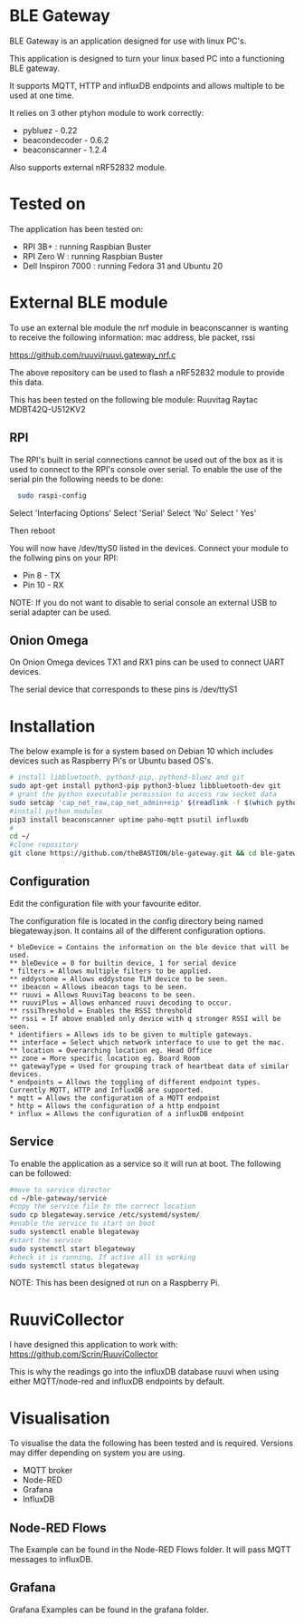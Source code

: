 # BLE Gateway
BLE Gateway is an application designed for use with linux PC's.

This application is designed to turn your linux based PC into a functioning BLE gateway.

It supports MQTT, HTTP and influxDB endpoints and allows multiple to be used at one time.

It relies on 3 other ptyhon module to work correctly:
* pybluez - 0.22
* beacondecoder - 0.6.2
* beaconscanner - 1.2.4

Also supports external nRF52832 module.

# Tested on
The application has been tested on:
* RPI 3B+ : running Raspbian Buster
* RPI Zero W : running Raspbian Buster
* Dell Inspiron 7000 : running Fedora 31 and Ubuntu 20

# External BLE module

To use an external ble module the nrf module in beaconscanner is wanting to receive the following information:
mac address, ble packet, rssi

https://github.com/ruuvi/ruuvi.gateway_nrf.c

The above repository can be used to flash a nRF52832 module to provide this data.

This has been tested on the following ble module:
Ruuvitag
Raytac MDBT42Q-U512KV2

## RPI

The RPI's built in serial connections cannot be used out of the box as it is used to connect to the RPI's console over serial. To enable the use of the serial pin the following needs to be done:

```bash
  sudo raspi-config 
```

Select 'Interfacing Options'
Select 'Serial'
Select 'No'
Select ' Yes'

Then reboot

You will now have /dev/ttyS0 listed in the devices. Connect your module to the follwing pins on your RPI:
* Pin 8 - TX
* Pin 10 - RX

NOTE: If you do not want to disable to serial console an external USB to serial adapter can be used.

## Onion Omega

On Onion Omega devices TX1 and RX1 pins can be used to connect UART devices.

The serial device that corresponds to these pins is /dev/ttyS1

# Installation

The below example is for a system based on Debian 10 which includes devices such as Raspberry Pi's or Ubuntu based OS's.

```bash
# install libbluetooth, python3-pip, python3-bluez and git
sudo apt-get install python3-pip python3-bluez libbluetooth-dev git
# grant the python executable permission to access raw socket data
sudo setcap 'cap_net_raw,cap_net_admin+eip' $(readlink -f $(which python3))
#install python modules
pip3 install beaconscanner uptime paho-mqtt psutil influxdb
#
cd ~/
#clone repository
git clone https://github.com/theBASTI0N/ble-gateway.git && cd ble-gateway
```

## Configuration
Edit the configuration file with your favourite editor.

The configuration file is located in the config directory being named blegateway.json.
It contains all of the different configuration options.

```
* bleDevice = Contains the information on the ble device that will be used.
** bleDevice = 0 for builtin device, 1 for serial device
* filters = Allows multiple filters to be applied.
** eddystone = Allows eddystone TLM device to be seen.
** ibeacon = Allows ibeacon tags to be seen.
** ruuvi = Allows RuuviTag beacons to be seen.
** ruuviPlus = Allows enhanced ruuvi decoding to occur.
** rssiThreshold = Enables the RSSI threshold
** rssi = If above enabled only device with q stronger RSSI will be seen.
* identifiers = Allows ids to be given to multiple gateways.
** interface = Select which network interface to use to get the mac.
** location = Overarching location eg. Head Office
** zone = More specific location eg. Board Room
** gatewayType = Used for grouping track of heartbeat data of similar devices.
* endpoints = Allows the toggling of different endpoint types. Currently MQTT, HTTP and InfluxDB are supported.
* mqtt = Allows the configuration of a MQTT endpoint
* http = Allows the configuration of a http endpoint
* influx = Allows the configuration of a influxDB endpoint

```

## Service

To enable the application as a service so it will run at boot. The following can be followed:

```bash
#move to service director
cd ~/ble-gateway/service
#copy the service file to the correct location
sudo cp blegateway.service /etc/systemd/system/
#enable the service to start on boot
sudo systemctl enable blegateway
#start the service
sudo systemctl start blegateway
#check it is running. If active all is working
sudo systemctl status blegateway
```

NOTE: This has been designed ot run on a Raspberry Pi.

# RuuviCollector

I have designed this application to work with:
https://github.com/Scrin/RuuviCollector

This is why the readings go into the influxDB database ruuvi when using either MQTT/node-red and influxDB endpoints by default.

# Visualisation

To visualise the data the following has been tested and is required. Versions may differ depending on system you are using.
* MQTT broker
* Node-RED
* Grafana
* InfluxDB

## Node-RED Flows

The Example can be found in the Node-RED Flows folder. It will pass MQTT messages to influxDB.

## Grafana

Grafana Examples can be found in the grafana folder.
